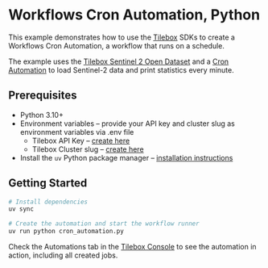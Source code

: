 # Workflows Cron Automation, Python

This example demonstrates how to use the [Tilebox](https://tilebox.com) SDKs to create a Workflows Cron Automation, a workflow that runs on a schedule.

The example uses the [Tilebox Sentinel 2 Open Dataset](https://console.tilebox.com/datasets/explorer/0190bbe6-1215-a90d-e8ce-0086add856c2) and a [Cron Automation](https://docs.tilebox.com/workflows/near-real-time/cron) to load Sentinel-2 data and print statistics every minute.

## Prerequisites

- Python 3.10+
- Environment variables – provide your API key and cluster slug as environment variables via .env file
    - Tilebox API Key – [create here](https://console.tilebox.com/account/api-keys)
    - Tilebox Cluster slug – [create here](https://console.tilebox.com/workflows/clusters)
- Install the `uv` Python package manager – [installation instructions](https://docs.astral.sh/uv/)

## Getting Started

```bash
# Install dependencies
uv sync

# Create the automation and start the workflow runner
uv run python cron_automation.py
```

Check the Automations tab in the [Tilebox Console](https://console.tilebox.com/workflows/automations) to see the automation in action, including all created jobs.
